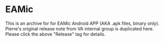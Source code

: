 # EAMic

This is an archive for for EAMic Android APP (AKA .apk files, binary only). Pierre's original release note from VA internal group is duplicated here. Please click the above "Release" tag for details.
